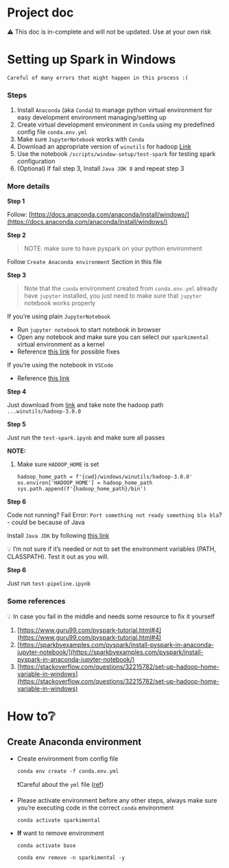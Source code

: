 # Project doc

⚠️ This doc is in-complete and will not be updated. Use at your own risk
# Setting up Spark in Windows

```text
Careful of many errors that might happen in this process :(
```

### **********Steps**********

1. Install `Anaconda` (aka `Conda`) to manage python virtual environment for easy development environment managing/setting up
2. Create virtual development environment in `Conda` using my predefined config file `conda.env.yml`
3. Make sure `JupyterNotebook` works with `Conda`
4. Download an appropriate version of `winutils` for hadoop [Link](https://github.com/steveloughran/winutils)
5. Use the notebook `/scripts/window-setup/test-spark` for testing spark configuration
6. (Optional) If fail step 3, Install `Java JDK 8` and repeat step 3

### More details

************Step 1************

Follow: [https://docs.anaconda.com/anaconda/install/windows/](https://docs.anaconda.com/anaconda/install/windows/)

************Step 2************

> NOTE: make sure to have pyspark on your python environment

Follow `Create Anaconda environment` Section in this file

**Step 3**

> Note that the `conda` environment created from `conda.env.yml` already have `jupyter` installed, you just need to make sure that `jupyter` notebook works properly

If you’re using plain `JupyterNotebook`

- Run `jupyter notebook` to start notebook in browser
- Open any notebook and make sure you can select our `sparkimental` virtual environment as a kernel
- Reference [this link](https://towardsdatascience.com/get-your-conda-environment-to-show-in-jupyter-notebooks-the-easy-way-17010b76e874) for possible fixes

If you’re using the notebook in `VSCode`

- Reference [this link](https://towardsdatascience.com/installing-jupyter-notebook-support-in-visual-studio-code-91887d644c5d)

************Step 4************

Just download from [link](https://github.com/steveloughran/winutils) and take note the hadoop path `...winutils/hadoop-3.0.0`

************Step 5************

Just run the `test-spark.ipynb` and make sure all passes

**NOTE:**

1. Make sure `HADOOP_HOME` is set

    ```[python]
    hadoop_home_path = f'{cwd}/windows/winutils/hadoop-3.0.0'
    os.environ['HADOOP_HOME'] = hadoop_home_path
    sys.path.append(f'{hadoop_home_path}/bin')
    ```

******Step 6******

Code not running? Fail Error: `Port something not ready something bla bla`? - could be because of Java

Install `Java JDK` by following [this link](https://www.guru99.com/install-java.html)

<aside>
💡 I’m not sure if it’s needed or not to set the environment variables (PATH, CLASSPATH). Test it out as you will.

</aside>

************Step 6************

Just run `test-pipeline.ipynb`

### Some references

<aside>
💡 In case you fail in the middle and needs some resource to fix it yourself

</aside>

1. [https://www.guru99.com/pyspark-tutorial.html#4](https://www.guru99.com/pyspark-tutorial.html#4)
2. [https://sparkbyexamples.com/pyspark/install-pyspark-in-anaconda-jupyter-notebook/](https://sparkbyexamples.com/pyspark/install-pyspark-in-anaconda-jupyter-notebook/)
3. [https://stackoverflow.com/questions/32215782/set-up-hadoop-home-variable-in-windows](https://stackoverflow.com/questions/32215782/set-up-hadoop-home-variable-in-windows)

# How to❔

## Create Anaconda environment

- Create environment from config file
    
    `conda env create -f conda.env.yml`
    
    ❗Careful about the `yml` file ([ref](https://stackoverflow.com/questions/57381678/how-to-create-conda-environment-with-yml-file-without-this-error))
    
- Please activate environment before any other steps, always make sure you’re executing code in the correct `conda` environment
    
    `conda activate sparkimental`
    
- **If** want to remove environment
    
    `conda activate base`
    
    `conda env remove -n sparkimental -y`
